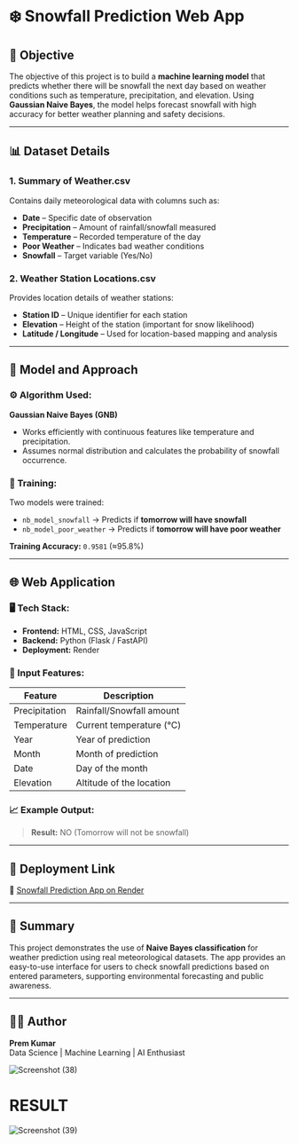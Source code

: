 
# ❄️ Snowfall Prediction Web App  

## 🧠 Objective  
The objective of this project is to build a **machine learning model** that predicts whether there will be snowfall the next day based on weather conditions such as temperature, precipitation, and elevation. Using **Gaussian Naive Bayes**, the model helps forecast snowfall with high accuracy for better weather planning and safety decisions.

---

## 📊 Dataset Details  

### 1. **Summary of Weather.csv**  
Contains daily meteorological data with columns such as:  
- **Date** – Specific date of observation  
- **Precipitation** – Amount of rainfall/snowfall measured  
- **Temperature** – Recorded temperature of the day  
- **Poor Weather** – Indicates bad weather conditions  
- **Snowfall** – Target variable (Yes/No)

### 2. **Weather Station Locations.csv**  
Provides location details of weather stations:  
- **Station ID** – Unique identifier for each station  
- **Elevation** – Height of the station (important for snow likelihood)  
- **Latitude / Longitude** – Used for location-based mapping and analysis  

---

## 🧩 Model and Approach  

### ⚙️ Algorithm Used:  
**Gaussian Naive Bayes (GNB)**  
- Works efficiently with continuous features like temperature and precipitation.  
- Assumes normal distribution and calculates the probability of snowfall occurrence.  

### 🧠 Training:  
Two models were trained:  
- `nb_model_snowfall` → Predicts if **tomorrow will have snowfall**  
- `nb_model_poor_weather` → Predicts if **tomorrow will have poor weather**

**Training Accuracy:** `0.9581` (≈95.8%)  

---

## 🌐 Web Application  

### 🖥️ Tech Stack:
- **Frontend:** HTML, CSS, JavaScript  
- **Backend:** Python (Flask / FastAPI)  
- **Deployment:** Render  

### 🧾 Input Features:
| Feature | Description |
|----------|--------------|
| Precipitation | Rainfall/Snowfall amount |
| Temperature | Current temperature (°C) |
| Year | Year of prediction |
| Month | Month of prediction |
| Date | Day of the month |
| Elevation | Altitude of the location |

### 📈 Example Output:
> **Result:** NO (Tomorrow will not be snowfall)  

---

## 🚀 Deployment Link  
🔗 [Snowfall Prediction App on Render](https://snowfall-predict-app.onrender.com/)

---

## 🧾 Summary  
This project demonstrates the use of **Naive Bayes classification** for weather prediction using real meteorological datasets. The app provides an easy-to-use interface for users to check snowfall predictions based on entered parameters, supporting environmental forecasting and public awareness.

---

## 👨‍💻 Author  
**Prem Kumar**  
Data Science | Machine Learning | AI Enthusiast  


![Screenshot (38)](https://github.com/Premkumar9799817360/snowfall_prediction/assets/83695512/f5f2f9e6-a112-46b0-944b-c9e05f23136e)
# RESULT
![Screenshot (39)](https://github.com/Premkumar9799817360/snowfall_prediction/assets/83695512/fbb556dd-405a-4fd0-9d36-0bd66ddfffb1)
